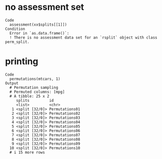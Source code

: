 # no assessment set

    Code
      assessment(xx$splits[[1]])
    Condition
      Error in `as.data.frame()`:
      ! There is no assessment data set for an `rsplit` object with class perm_split.

# printing

    Code
      permutations(mtcars, 1)
    Output
      # Permutation sampling 
      # Permuted columns: [mpg] 
      # A tibble: 25 x 2
         splits         id            
         <list>         <chr>         
       1 <split [32/0]> Permutations01
       2 <split [32/0]> Permutations02
       3 <split [32/0]> Permutations03
       4 <split [32/0]> Permutations04
       5 <split [32/0]> Permutations05
       6 <split [32/0]> Permutations06
       7 <split [32/0]> Permutations07
       8 <split [32/0]> Permutations08
       9 <split [32/0]> Permutations09
      10 <split [32/0]> Permutations10
      # i 15 more rows

